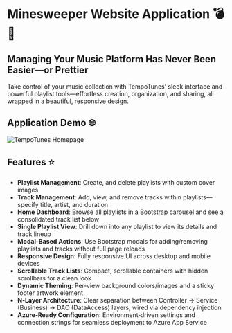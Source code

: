 # Minesweeper Website Application 💣🚩

## Managing Your Music Platform Has Never Been Easier—or Prettier

Take control of your music collection with TempoTunes’ sleek interface and powerful playlist tools—effortless creation, organization, and sharing, all wrapped in a beautiful, responsive design.

## Application Demo 🌐

![TempoTunes Homepage](./Documents/Img/homepage.png)

## Features ⭐️

- **Playlist Management**: Create, and delete playlists with custom cover images  
- **Track Management**: Add, view, and remove tracks within playlists—specify title, artist, and duration  
- **Home Dashboard**: Browse all playlists in a Bootstrap carousel and see a consolidated track list below  
- **Single Playlist View**: Drill down into any playlist to view its details and track lineup  
- **Modal‑Based Actions**: Use Bootstrap modals for adding/removing playlists and tracks without full page reloads  
- **Responsive Design**: Fully responsive UI across desktop and mobile devices  
- **Scrollable Track Lists**: Compact, scrollable containers with hidden scrollbars for a clean look  
- **Dynamic Theming**: Per‑view background colors/images and a sticky footer artwork element  
- **N‑Layer Architecture**: Clear separation between Controller → Service (Business) → DAO (DataAccess) layers, wired via dependency injection  
- **Azure‑Ready Configuration**: Environment‑driven settings and connection strings for seamless deployment to Azure App Service  
